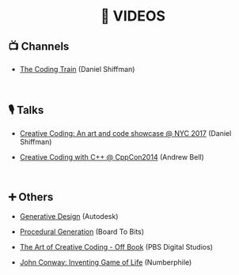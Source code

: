<h1 align="center">🎥 VIDEOS</h1>

## 📺 Channels

- [The Coding Train](https://www.youtube.com/channel/UCvjgXvBlbQiydffZU7m1_aw) (Daniel Shiffman)

<br>

## 🎙️ Talks

- [Creative Coding: An art and code showcase @ NYC 2017](https://www.youtube.com/watch?v=68JUaszsvmU) (Daniel Shiffman)

- [Creative Coding with C++ @ CppCon2014](https://www.youtube.com/watch?v=ndUtK5IZslc) (Andrew Bell)

<br>

## ➕ Others

- [Generative Design](https://www.youtube.com/watch?v=CtYRfMzmWFU) (Autodesk)

- [Procedural Generation](https://www.youtube.com/playlist?list=PL5KbKbJ6Gf9-FZIwc1M7dbpJIslv-GWFY) (Board To Bits)

- [The Art of Creative Coding - Off Book](https://www.youtube.com/watch?v=eBV14-3LT-g) (PBS Digital Studios)

- [John Conway: Inventing Game of Life](https://www.youtube.com/watch?v=R9Plq-D1gEk) (Numberphile)
